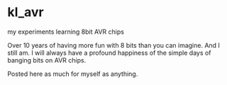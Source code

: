 # kl_avr
my experiments learning 8bit AVR chips

Over 10 years of having more fun with 8 bits than you can imagine. And I still am. 
I will always have a profound happiness of the simple days of banging bits on AVR chips.

Posted here as much for myself as anything.





